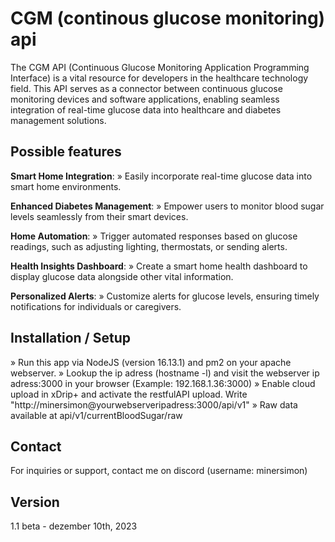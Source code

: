 # CGM (continous glucose monitoring) api
The CGM API (Continuous Glucose Monitoring Application Programming Interface) is a vital resource for developers in the healthcare technology field. This API serves as a connector between continuous glucose monitoring devices and software applications, enabling seamless integration of real-time glucose data into healthcare and diabetes management solutions.

## Possible features
**Smart Home Integration**: 
» Easily incorporate real-time glucose data into smart home environments.

**Enhanced Diabetes Management**: 
» Empower users to monitor blood sugar levels seamlessly from their smart devices.

**Home Automation**: 
» Trigger automated responses based on glucose readings, such as adjusting lighting, thermostats, or sending alerts.

**Health Insights Dashboard**: 
» Create a smart home health dashboard to display glucose data alongside other vital information.

**Personalized Alerts**: 
» Customize alerts for glucose levels, ensuring timely notifications for individuals or caregivers.

## Installation / Setup
» Run this app via NodeJS (version 16.13.1) and pm2 on your apache webserver.
» Lookup the ip adress (hostname -l) and visit the webserver ip adress:3000 in your browser (Example: 192.168.1.36:3000)
» Enable cloud upload in xDrip+ and activate the restfulAPI upload. Write "http://minersimon@yourwebserveripadress:3000/api/v1"
» Raw data available at api/v1/currentBloodSugar/raw

## Contact
For inquiries or support, contact me on discord (username: minersimon)

## Version
1.1 beta - dezember 10th, 2023
